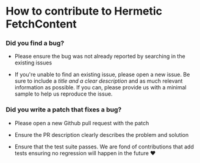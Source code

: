 How to contribute to Hermetic FetchContent
==========================================


### Did you find a bug?

- Please ensure the bug was not already reported by searching in the existing issues

- If you're unable to find an existing issue, please open a new issue. Be sure to include a *title and a clear description* and as much relevant information as possible. If you can, please provide us with a minimal sample to help us reproduce the issue.


### Did you write a patch that fixes a bug?

- Please open a new Github pull request with the patch

- Ensure the PR description clearly describes the problem and solution

- Ensure that the test suite passes. We are fond of contributions that add tests ensuring no regression will happen in the future :heart:
